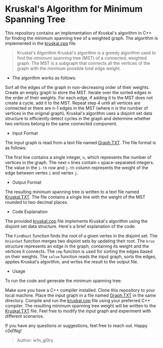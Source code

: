 # Kruskal's Algorithm for Minimum Spanning Tree
This repository contains an implementation of Kruskal's algorithm in C++ for finding the minimum spanning tree of a weighted graph. The algorithm is implemented in the [kruskal.cpp](https://github.com/w1n-gl0ry/IT003.CTTN/blob/main/Project3/kruskal.cpp) file.

> Kruskal's Algorithm
Kruskal's algorithm is a greedy algorithm used to find the minimum spanning tree (MST) of a connected, weighted graph. The MST is a subgraph that connects all the vertices of the graph with the minimum possible total edge weight.

* The algorithm works as follows:

Sort all the edges of the graph in non-decreasing order of their weights.
Create an empty graph to store the MST.
Iterate over the sorted edges in the order of their weights.
For each edge, if adding it to the MST does not create a cycle, add it to the MST.
Repeat step 4 until all vertices are connected or there are n-1 edges in the MST (where n is the number of vertices in the original graph).
Kruskal's algorithm uses a disjoint set data structure to efficiently detect cycles in the graph and determine whether two vertices belong to the same connected component.

* Input Format

The input graph is read from a text file named [Graph.TXT](https://github.com/w1n-gl0ry/IT003.CTTN/blob/main/Project3/Graph.TXT). The file format is as follows:

The first line contains a single integer, `n`, which represents the number of vertices in the graph.
The next `n` lines contain `n` space-separated integers. The value in the `i-th` row and `j-th` column represents the weight of the edge between vertex `i` and vertex `j`.

* Output Format

The resulting minimum spanning tree is written to a text file named [Kruskal.TXT](https://github.com/w1n-gl0ry/IT003.CTTN/blob/main/Project3/Kruskal.TXT). The file contains a single line with the weight of the MST rounded to two decimal places.

* Code Explanation

The provided [kruskal.cpp](https://github.com/w1n-gl0ry/IT003.CTTN/blob/main/Project3/kruskal.cpp) file implements Kruskal's algorithm using the disjoint set data structure. Here's a brief explanation of the code:

The `FindRoot` function finds the root of a given vertex in the disjoint set.
The `UnionSet` function merges two disjoint sets by updating their root.
The `krus` structure represents an edge in the graph, containing its weight and the vertices it connects.
The `cmp` function is used for sorting the edges based on their weights.
The `solve` function reads the input graph, sorts the edges, applies Kruskal's algorithm, and writes the result to the output file.

* Usage

To run the code and generate the minimum spanning tree:

Make sure you have a C++ compiler installed.
Clone this repository to your local machine.
Place the input graph in a file named [Graph.TXT](https://github.com/w1n-gl0ry/IT003.CTTN/blob/main/Project3/Graph.TXT) in the same directory.
Compile and run the [kruskal.cpp](https://github.com/w1n-gl0ry/IT003.CTTN/blob/main/Project3/kruskal.cpp) file using your preferred C++ compiler.
The resulting minimum spanning tree weight will be written to the [Kruskal.TXT](https://github.com/w1n-gl0ry/IT003.CTTN/blob/main/Project3/Kruskal.TXT) file.
Feel free to modify the input graph and experiment with different scenarios.

If you have any questions or suggestions, feel free to reach out. Happy c0d1Ng!

> Author: w1n_gl0ry
